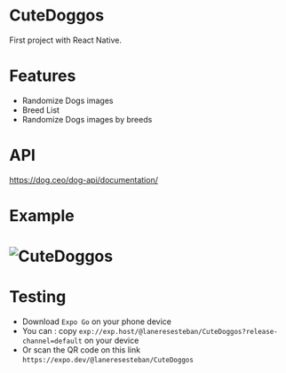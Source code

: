 # CuteDoggos

First project with React Native.

# Features

- Randomize Dogs images  
- Breed List
- Randomize Dogs images by breeds 

# API

https://dog.ceo/dog-api/documentation/

# Example 
# ![CuteDoggos](https://user-images.githubusercontent.com/84784692/222234470-c6d07c6e-e696-4376-94ec-14a1a7397daf.gif)

# Testing

- Download `Expo Go` on your phone device
- You can : copy `exp://exp.host/@laneresesteban/CuteDoggos?release-channel=default` on your device 
- Or scan the QR code on this link `https://expo.dev/@laneresesteban/CuteDoggos`
